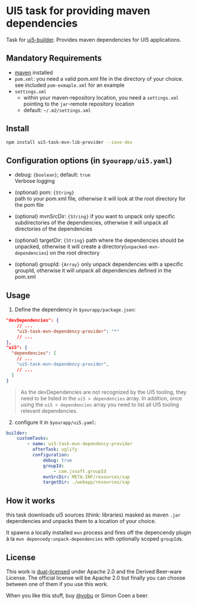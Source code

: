 # UI5 task for providing maven dependencies

Task for [ui5-builder](https://github.com/SAP/ui5-builder). Provides maven dependencies for UI5 applications.

## Mandatory Requirements

-   [maven](https://maven.apache.org) installed
-   `pom.xml`: you need a valid pom.xml file in the directory of your choice.  
    see included `pom-exmaple.xml` for an example
-   `settings.xml`
    -   within your maven-repository location, you need a `settings.xml` pointing to the `jar`-remote repository location
    -   default: `~/.m2/settings.xml`

## Install

```bash
npm install ui5-task-mvn-lib-provider --save-dev
```

## Configuration options (in `$yourapp/ui5.yaml`)

-   debug: `{boolean}`; default: `true`  
    Verbose logging

-   (optional) pom: `{String}`  
    path to your pom.xml file, otherwise it will look at the root directory for the pom file

-   (optional) mvnSrcDir: `{String}`
    if you want to unpack only specific subdirectories of the dependencies, otherwise it will unpack all directories of the dependencies

-   (optional) targetDir: `{String}`
    path where the dependencies should be unpacked, otherwise it will create a directory(`unpacked-mvn-dependencies`) on the root directory

-   (optional) groupId: `{Array}`
    only unpack dependencies with a specific groupId, otherwise it will unpack all dependencies defined in the pom.xml

## Usage

1. Define the dependency in `$yourapp/package.json`:

```json
"devDependencies": {
    // ...
    "ui5-task-mvn-dependency-provider": "*"
    // ...
},
"ui5": {
  "dependencies": [
    // ...
    "ui5-task-mvn-dependency-provider",
    // ...
  ]
}
```

> As the devDependencies are not recognized by the UI5 tooling, they need to be listed in the `ui5 > dependencies` array. In addition, once using the `ui5 > dependencies` array you need to list all UI5 tooling relevant dependencies.

2. configure it in `$yourapp/ui5.yaml`:

```yaml
builder:
    customTasks:
        - name: ui5-task-mvn-dependency-provider
          afterTask: uglify
          configuration:
              debug: true
              groupId:
                  - com.jssoft.groupId
              mvnSrcDir: META-INF/resources/sap
              targetDir: ./webapp/resources/sap
```

## How it works

this task downloads ui5 sources (think: libraries) masked as maven `.jar` dependencies and unpacks them to a location of your choice.

It spawns a locally installed `mvn` process and fires off the depencendy plugin à la `mvn depencedy:unpack-dependencies` with optionally scoped `groupId`s.

## License

This work is [dual-licensed](../../LICENSE) under Apache 2.0 and the Derived Beer-ware License. The official license will be Apache 2.0 but finally you can choose between one of them if you use this work.

When you like this stuff, buy [@vobu](https://twitter.com/vobu) or Simon Coen a beer.
